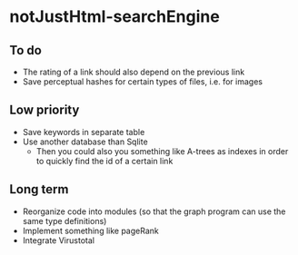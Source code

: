# notJustHtml-searchEngine

## To do
* The rating of a link should also depend on the previous link
* Save perceptual hashes for certain types of files, i.e. for images

## Low priority
* Save keywords in separate table
* Use another database than Sqlite
    * Then you could also you something like A-trees as indexes in order to quickly find the id of a certain link

## Long term
* Reorganize code into modules (so that the graph program can use the same type definitions)
* Implement something like pageRank
* Integrate Virustotal
